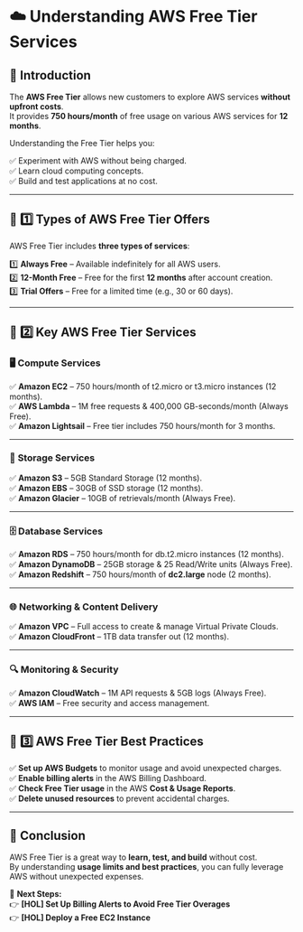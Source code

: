 # ☁️ Understanding AWS Free Tier Services

## 🎉 Introduction
The **AWS Free Tier** allows new customers to explore AWS services **without upfront costs**.  
It provides **750 hours/month** of free usage on various AWS services for **12 months**.

Understanding the Free Tier helps you:

✅ Experiment with AWS without being charged.  
✅ Learn cloud computing concepts.  
✅ Build and test applications at no cost.  

---

## 📌 1️⃣ Types of AWS Free Tier Offers
AWS Free Tier includes **three types of services**:

1️⃣ **Always Free** – Available indefinitely for all AWS users.  
2️⃣ **12-Month Free** – Free for the first **12 months** after account creation.  
3️⃣ **Trial Offers** – Free for a limited time (e.g., 30 or 60 days).  

---

## 📌 2️⃣ Key AWS Free Tier Services
### 🖥️ **Compute Services**
✅ **Amazon EC2** – 750 hours/month of t2.micro or t3.micro instances (12 months).  
✅ **AWS Lambda** – 1M free requests & 400,000 GB-seconds/month (Always Free).  
✅ **Amazon Lightsail** – Free tier includes 750 hours/month for 3 months.  

---

### 💾 **Storage Services**
✅ **Amazon S3** – 5GB Standard Storage (12 months).  
✅ **Amazon EBS** – 30GB of SSD storage (12 months).  
✅ **Amazon Glacier** – 10GB of retrievals/month (Always Free).  

---

### 🗄️ **Database Services**
✅ **Amazon RDS** – 750 hours/month for db.t2.micro instances (12 months).  
✅ **Amazon DynamoDB** – 25GB storage & 25 Read/Write units (Always Free).  
✅ **Amazon Redshift** – 750 hours/month of **dc2.large** node (2 months).  

---

### 🌐 **Networking & Content Delivery**
✅ **Amazon VPC** – Full access to create & manage Virtual Private Clouds.  
✅ **Amazon CloudFront** – 1TB data transfer out (12 months).  

---

### 🔍 **Monitoring & Security**
✅ **Amazon CloudWatch** – 1M API requests & 5GB logs (Always Free).  
✅ **AWS IAM** – Free security and access management.  

---

## 📌 3️⃣ AWS Free Tier Best Practices
✅ **Set up AWS Budgets** to monitor usage and avoid unexpected charges.  
✅ **Enable billing alerts** in the AWS Billing Dashboard.  
✅ **Check Free Tier usage** in the AWS **Cost & Usage Reports**.  
✅ **Delete unused resources** to prevent accidental charges.  

---

## 🎯 Conclusion
AWS Free Tier is a great way to **learn, test, and build** without cost.  
By understanding **usage limits and best practices**, you can fully leverage AWS without unexpected expenses.

📌 **Next Steps:**  
👉 **[HOL] Set Up Billing Alerts to Avoid Free Tier Overages**  
👉 **[HOL] Deploy a Free EC2 Instance**
